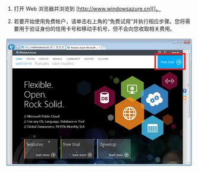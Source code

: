 1. 打开 Web 浏览器并浏览到 [http://www.windowsazure.cn][]。

2. 若要开始使用免费帐户，请单击右上角的“免费试用”并执行相应步骤。您将需要用于验证身份的信用卡号和移动手机号，但不会向您收取相关费用。

 ![Windows Azure 网站][0]


[0]: ./media/create-azure-account/freetrialonwindowsazurehomepage.png
 

